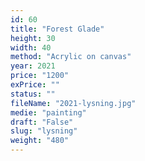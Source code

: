 ```yaml
---
id: 60
title: "Forest Glade"
height: 30
width: 40
method: "Acrylic on canvas"
year: 2021
price: "1200"
exPrice: ""
status: ""
fileName: "2021-lysning.jpg"
medie: "painting"
draft: "False"
slug: "lysning"
weight: "480"
---
```

